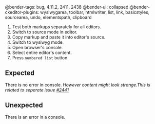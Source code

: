 @bender-tags: bug, 4.11.2, 2411, 2438
@bender-ui: collapsed
@bender-ckeditor-plugins: wysiwygarea, toolbar, htmlwriter, list, link, basicstyles, sourcearea, undo, elementspath,
clipboard

1. Test both markups separately for all editors.
2. Switch to source mode in editor.
3. Copy markup and paste it into editor's source.
4. Switch to wysiwyg mode.
5. Open browser's console.
6. Select entire editor's content.
7. Press `numbered list` button.

## Expected

There is no error in console.
_However content might look strange.This is related to separate
issue [#2441](https://github.com/ckeditor/ckeditor4/issues/2441)_

## Unexpected

There is an error in a console.
